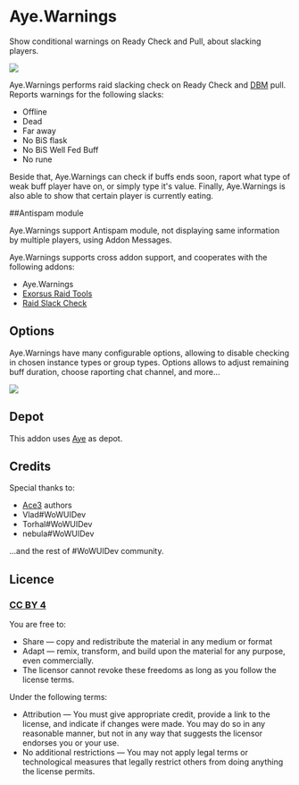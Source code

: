 # Aye.Warnings

Show conditional warnings on Ready Check and Pull, about slacking players.

![](http://benio.me/pub/res/img/wow/addons/Aye.Warnings.png)

Aye.Warnings performs raid slacking check on Ready Check and [DBM](https://mods.curse.com/addons/wow/deadly-boss-mods) pull. Reports warnings for the following slacks:

- Offline
- Dead
- Far away
- No BiS flask
- No BiS Well Fed Buff
- No rune

Beside that, Aye.Warnings can check if buffs ends soon, raport what type of weak buff player have on, or simply type it's value. Finally, Aye.Warnings is also able to show that certain player is currently eating.

##Antispam module

Aye.Warnings support Antispam module, not displaying same information by multiple players, using Addon Messages.

Aye.Warnings supports cross addon support, and cooperates with the following addons:

- Aye.Warnings
- [Exorsus Raid Tools](https://mods.curse.com/addons/wow/exorsus-raid-tools)
- [Raid Slack Check](https://mods.curse.com/addons/wow/raidslackcheck)

## Options
Aye.Warnings have many configurable options, allowing to disable checking in chosen instance types or group types. Options allows to adjust remaining buff duration, choose raporting chat channel, and more…

![](http://benio.me/pub/res/img/wow/addons/Aye.Warnings.options.png)

## Depot
This addon uses [Aye](https://github.com/Benio101/Aye) as depot.

## Credits
Special thanks to:

- [Ace3](https://www.wowace.com/addons/ace3/) authors
- Vlad#WoWUIDev
- Torhal#WoWUIDev
- nebula#WoWUIDev

…and the rest of #WoWUIDev community.

## Licence
### [CC BY 4](https://creativecommons.org/licenses/by/4.0/)
You are free to:

- Share — copy and redistribute the material in any medium or format
- Adapt — remix, transform, and build upon the material for any purpose, even commercially.
- The licensor cannot revoke these freedoms as long as you follow the license terms.

Under the following terms:

- Attribution — You must give appropriate credit, provide a link to the license, and indicate if changes were made. You may do so in any reasonable manner, but not in any way that suggests the licensor endorses you or your use.
- No additional restrictions — You may not apply legal terms or technological measures that legally restrict others from doing anything the license permits.